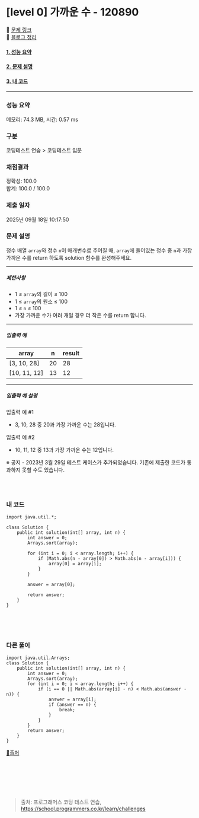 # [level 0] 가까운 수 - 120890 

🔗 [문제 링크](https://school.programmers.co.kr/learn/courses/30/lessons/120890) <br>
🔗 [블로그 정리](https://amy-g.tistory.com/380)<br>

#### [1. 성능 요약](#성능-요약)
#### [2. 문제 설명](#문제-설명)
#### [3. 내 코드](#내-코드)

<hr>

### 성능 요약

메모리: 74.3 MB, 시간: 0.57 ms

### 구분

코딩테스트 연습 > 코딩테스트 입문

### 채점결과

정확성: 100.0<br/>합계: 100.0 / 100.0

### 제출 일자

2025년 09월 18일 10:17:50

### 문제 설명

<p>정수 배열 <code>array</code>와 정수 <code>n</code>이 매개변수로 주어질 때, <code>array</code>에 들어있는 정수 중 <code>n</code>과 가장 가까운 수를 return 하도록 solution 함수를 완성해주세요.</p>

<hr>

<h5>제한사항</h5>

<ul>
<li>1 ≤ <code>array</code>의 길이 ≤ 100</li>
<li>1 ≤ <code>array</code>의 원소 ≤ 100</li>
<li>1 ≤ <code>n</code> ≤ 100</li>
<li>가장 가까운 수가 여러 개일 경우 더 작은 수를 return 합니다.</li>
</ul>

<hr>

<h5>입출력 예</h5>
<table class="table">
        <thead><tr>
<th>array</th>
<th>n</th>
<th>result</th>
</tr>
</thead>
        <tbody><tr>
<td>[3, 10, 28]</td>
<td>20</td>
<td>28</td>
</tr>
<tr>
<td>[10, 11, 12]</td>
<td>13</td>
<td>12</td>
</tr>
</tbody>
      </table>
<hr>

<h5>입출력 예 설명</h5>

<p>입출력 예 #1</p>

<ul>
<li>3, 10, 28 중 20과 가장 가까운 수는 28입니다.</li>
</ul>

<p>입출력 예 #2</p>

<ul>
<li>10, 11, 12 중 13과 가장 가까운 수는 12입니다.</li>
</ul>

<p>※ 공지 - 2023년 3월 29일 테스트 케이스가 추가되었습니다. 기존에 제출한 코드가 통과하지 못할 수도 있습니다.</p>


<br>
<br>

### 내 코드
````
import java.util.*;
 
class Solution {
    public int solution(int[] array, int n) {
        int answer = 0;
        Arrays.sort(array);
        
        for (int i = 0; i < array.length; i++) {
            if (Math.abs(n - array[0]) > Math.abs(n - array[i])) {
                array[0] = array[i];
            }
        }
        
        answer = array[0];
        
        return answer;
    }
}
````

<br><br><br>

### 다른 풀이
````
import java.util.Arrays;
class Solution {
    public int solution(int[] array, int n) {
        int answer = 0;
        Arrays.sort(array);
        for (int i = 0; i < array.length; i++) {
            if (i == 0 || Math.abs(array[i] - n) < Math.abs(answer - n)) {
                answer = array[i];
                if (answer == n) {
                    break;
                }
            }
        }
        return answer;
    }
}
````
[🔗출처](https://sigfriede.tistory.com/230)<br>

<br><br><br><br><br>

> 출처: 프로그래머스 코딩 테스트 연습, https://school.programmers.co.kr/learn/challenges
